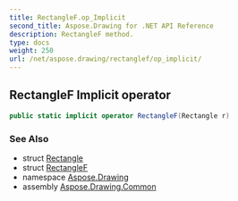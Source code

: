 ```yaml
---
title: RectangleF.op_Implicit
second_title: Aspose.Drawing for .NET API Reference
description: RectangleF method. 
type: docs
weight: 250
url: /net/aspose.drawing/rectanglef/op_implicit/
---
```

## RectangleF Implicit operator

```csharp
public static implicit operator RectangleF(Rectangle r)
```

### See Also

* struct [Rectangle](../../rectangle/)
* struct [RectangleF](../)
* namespace [Aspose.Drawing](../../rectanglef/)
* assembly [Aspose.Drawing.Common](../../../)


